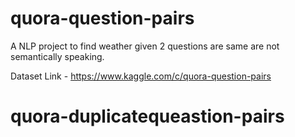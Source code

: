 # quora-question-pairs
A NLP project to find weather given 2 questions are same are not semantically speaking.

Dataset Link - https://www.kaggle.com/c/quora-question-pairs
# quora-duplicatequeastion-pairs

